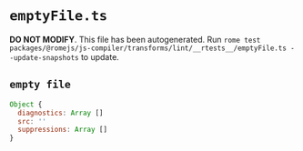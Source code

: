 # `emptyFile.ts`

**DO NOT MODIFY**. This file has been autogenerated. Run `rome test packages/@romejs/js-compiler/transforms/lint/__rtests__/emptyFile.ts --update-snapshots` to update.

## `empty file`

```javascript
Object {
  diagnostics: Array []
  src: ''
  suppressions: Array []
}
```
